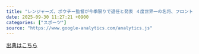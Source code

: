 ```yaml
---
title: "レンジャーズ、ボウチー監督が今季限りで退任と発表 ４度世界一の名将、フロント入りを打診（日刊スポーツ） - Yahoo!ニュース"
date: 2025-09-30 11:27:21 +0900
categories: ["スポーツ"]
source: "https://www.google-analytics.com/analytics.js"
---
```


[出典はこちら](https://www.google-analytics.com/analytics.js)
